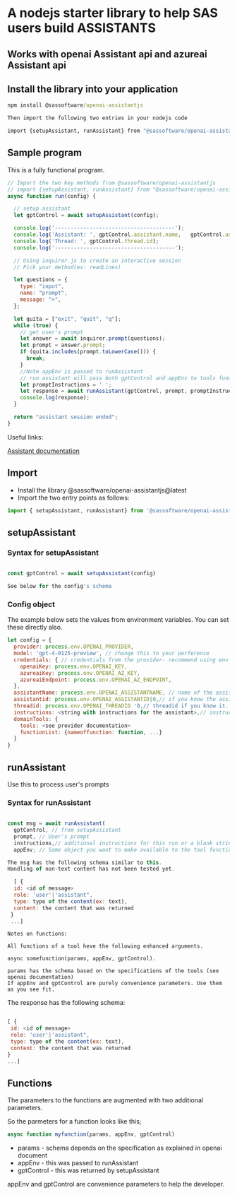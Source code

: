 # A nodejs starter library to help SAS users build ASSISTANTS

## Works with openai Assistant api and azureai Assistant api

## Install the library into your application

```cmd
npm install @sassoftware/openai-assistantjs

Then import the following two entries in your nodejs code

import {setupAssistant, runAssistant} from "@sassoftware/openai-assistantjs";

```

## Sample program

This is a fully functional program. 

```javascript
// Import the two key methods from @sassoftware/openai-assistantjs
// import {setupAssistant, runAssistant} from "@sassoftware/openai-assistantjs";
async function run(config) {

  // setup assistant 
  let gptControl = await setupAssistant(config);

  console.log('--------------------------------------');
  console.log('Assistant: ', gptControl.assistant.name,   gptControl.assistant.id); 
  console.log('Thread: ', gptControl.thread.id);
  console.log('--------------------------------------');

  // Using inquirer.js to create an interactive session
  // Pick your method(ex: readLines)

  let questions = {
    type: "input",
    name: "prompt",
    message: ">",
  };

  let quita = ["exit", "quit", "q"];
  while (true) {
    // get user's prompt
    let answer = await inquirer.prompt(questions);
    let prompt = answer.prompt;
    if (quita.includes(prompt.toLowerCase())) {
      break;
    }
    //Note appEnv is passed to runAssistant
    // run assistant will pass both gptControl and appEnv to tools functions
    let promptInstructions = ' ';
    let response = await runAssistant(gptControl, prompt, promptInstructions,appEnv);
    console.log(response);
  }

  return "assistant session ended";
}

```

Useful links:

[Assistant documentation](https://platform.openai.com/docs/assistants/overview)

## Import

- Install the library @sassoftware/openai-assistantjs@latest
- Import the two entry points as follows:

```javascript
import { setupAssistant, runAssistant} from '@sassoftware/openai-assistantjs';
```

## setupAssistant

### Syntax for setupAssistant

```javascript

const gptControl = await setupAssistant(config)

See below for the config's schema

```

### Config object

The example below sets the values from environment variables.
You can set these directly also.

```javascript
let config = {
  provider: process.env.OPENAI_PROVIDER, 
  model: 'gpt-4-0125-preview', // change this to your perference
  credentials: { // credentials from the provider- recommend using env vaiables
    openaiKey: process.env.OPENAI_KEY,
    azureaiKey: process.env.OPENAI_AZ_KEY,
    azureaiEndpoint: process.env.OPENAI_AZ_ENDPOINT,
  },
  assistantName: process.env.OPENAI_ASSISTANTNAME, // name of the assistant
  assistantid: process.env.OPENAI_ASSISTANTID|0,// if you know the assistant id
  threadid: process.env.OPENAI_THREADID '0,// threadid if you know it. else a new one will be created
  instructions: <string with instructions for the assistant>,// instructions for the assistant
  domainTools: {
    tools: <see provider documentation>
    functionList: {nameoffunction: function, ...}
  }
}
```

## runAssistant

Use this to process user's prompts

### Syntax for runAssistant

```javascript

const msg = await runAssistant(
  gptControl, // from setupAssistant
  prompt, // User's prompt
  instructions,// additional instructions for this run or a blank string
  appEnv; // Some object you want to make available to the tool function

The msg has the following schema similar to this. 
Handling of non-text content has not been tested yet.

  [ { 
  id: <id of message>
  role: 'user'|'assistant",
  type: type of the content(ex: text),
  content: the content that was returned
 }
 ...]

```

```text
Notes on functions:

All functions of a tool heve the following enhanced arguments. 

async somefunction(params, appEnv, gptControl).

params has the schema based on the specifications of the tools (see openai documentation) 
If appEnv and gptControl are purely convenience parameters. Use them as you see fit.

```

 The response has the following schema:

 ```javascript

 [ { 
  id: <id of message>
  role: 'user'|'assistant",
  type: type of the content(ex: text),
  content: the content that was returned
 }
 ...]

 ```

## Functions

The parameters to the functions are augmented with two additional parameters.

So the parmeters for a function looks like this;

```javascript
async function myfunction(params, appEnv, gptControl)
```

- params - schema depends on the specification as explained in openai document
- appEnv - this was passed to runAssistant
- gptControl - this was returned by setupAssistant

appEnv and gptControl are convenience parameters to help the developer.
